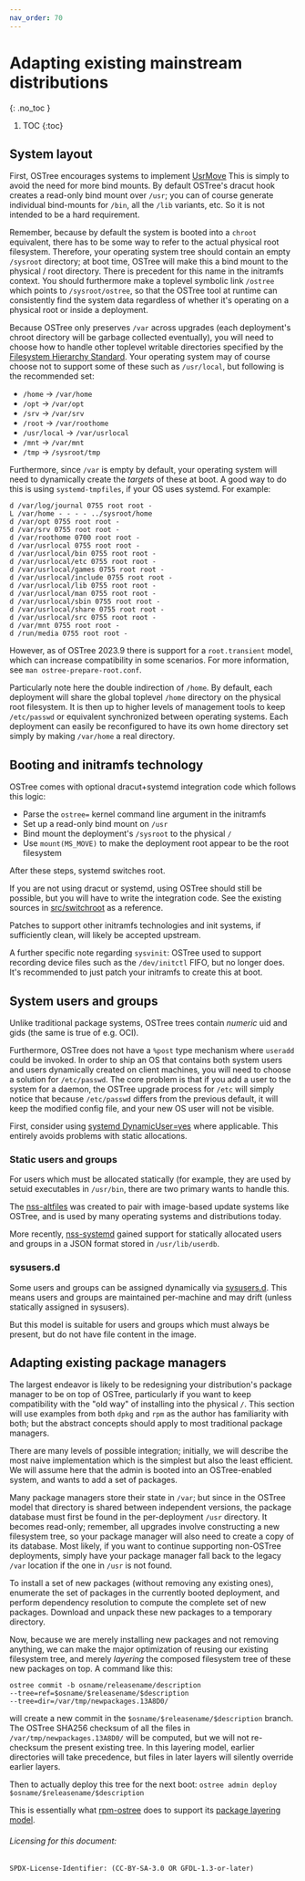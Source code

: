 ```yaml
---
nav_order: 70
---
```


# Adapting existing mainstream distributions
{: .no_toc }

1. TOC
{:toc}

## System layout

First, OSTree encourages systems to implement
[UsrMove](http://www.freedesktop.org/wiki/Software/systemd/TheCaseForTheUsrMerge/)
This is simply to avoid the need for more bind mounts.  By default
OSTree's dracut hook creates a read-only bind mount over `/usr`; you
can of course generate individual bind-mounts for `/bin`, all the
`/lib` variants, etc.  So it is not intended to be a hard requirement.

Remember, because by default the system is booted into a `chroot`
equivalent, there has to be some way to refer to the actual physical
root filesystem.  Therefore, your operating system tree should contain
an empty `/sysroot` directory; at boot time, OSTree will make this a
bind mount to the physical / root directory.  There is precedent for
this name in the initramfs context.  You should furthermore make a
toplevel symbolic link `/ostree` which points to `/sysroot/ostree`, so
that the OSTree tool at runtime can consistently find the system data
regardless of whether it's operating on a physical root or inside a
deployment.

Because OSTree only preserves `/var` across upgrades (each
deployment's chroot directory will be garbage collected
eventually), you will need to choose how to handle other
toplevel writable directories specified by the [Filesystem Hierarchy Standard](http://www.pathname.com/fhs/).
Your operating system may of course choose
not to support some of these such as `/usr/local`, but following is the
recommended set:

 - `/home` → `/var/home`
 - `/opt` → `/var/opt`
 - `/srv` → `/var/srv`
 - `/root` → `/var/roothome`
 - `/usr/local` → `/var/usrlocal`
 - `/mnt` → `/var/mnt`
 - `/tmp` → `/sysroot/tmp`

Furthermore, since `/var` is empty by default, your operating system
will need to dynamically create the *targets* of these at boot.  A
good way to do this is using `systemd-tmpfiles`, if your OS uses
systemd.  For example:

```
d /var/log/journal 0755 root root -
L /var/home - - - - ../sysroot/home
d /var/opt 0755 root root -
d /var/srv 0755 root root -
d /var/roothome 0700 root root -
d /var/usrlocal 0755 root root -
d /var/usrlocal/bin 0755 root root -
d /var/usrlocal/etc 0755 root root -
d /var/usrlocal/games 0755 root root -
d /var/usrlocal/include 0755 root root -
d /var/usrlocal/lib 0755 root root -
d /var/usrlocal/man 0755 root root -
d /var/usrlocal/sbin 0755 root root -
d /var/usrlocal/share 0755 root root -
d /var/usrlocal/src 0755 root root -
d /var/mnt 0755 root root -
d /run/media 0755 root root -
```

However, as of OSTree 2023.9 there is support for a `root.transient`
model, which can increase compatibility in some scenarios.  For more
information, see `man ostree-prepare-root.conf`.

Particularly note here the double indirection of `/home`.  By default,
each deployment will share the global toplevel `/home` directory on
the physical root filesystem.  It is then up to higher levels of
management tools to keep `/etc/passwd` or equivalent synchronized
between operating systems.  Each deployment can easily be reconfigured
to have its own home directory set simply by making `/var/home` a real
directory.

## Booting and initramfs technology

OSTree comes with optional dracut+systemd integration code which follows
this logic:

- Parse the `ostree=` kernel command line argument in the initramfs
- Set up a read-only bind mount on `/usr`
- Bind mount the deployment's `/sysroot` to the physical `/`
- Use `mount(MS_MOVE)` to make the deployment root appear to be the root filesystem

After these steps, systemd switches root.

If you are not using dracut or systemd, using OSTree should still be
possible, but you will have to write the integration code. See the
existing sources in
[src/switchroot](https://github.com/ostreedev/ostree/tree/main/src/switchroot)
as a reference.

Patches to support other initramfs technologies and init systems, if
sufficiently clean, will likely be accepted upstream.

A further specific note regarding `sysvinit`: OSTree used to support
recording device files such as the `/dev/initctl` FIFO, but no longer
does.  It's recommended to just patch your initramfs to create this at
boot.

## System users and groups

Unlike traditional package systems, OSTree trees contain *numeric* uid
and gids (the same is true of e.g. OCI).

Furthermore, OSTree does not have a `%post` type mechanism
where `useradd` could be invoked.  In order to ship an OS that
contains both system users and users dynamically created on client
machines, you will need to choose a solution for `/etc/passwd`.  The
core problem is that if you add a user to the system for a daemon, the
OSTree upgrade process for `/etc` will simply notice that because
`/etc/passwd` differs from the previous default, it will keep the
modified config file, and your new OS user will not be visible.  

First, consider using [systemd DynamicUser=yes](https://0pointer.net/blog/dynamic-users-with-systemd.html)
where applicable.  This entirely avoids problems with static
allocations.

### Static users and groups

For users which must be allocated statically (for example, they
are used by setuid executables in `/usr/bin`, there are two
primary wants to handle this.

The [nss-altfiles](https://github.com/aperezdc/nss-altfiles)
was created to pair with image-based update systems like OSTree,
and is used by many operating systems and distributions today.

More recently, [nss-systemd](https://www.freedesktop.org/software/systemd/man/nss-systemd.html)
gained support for statically allocated users and groups in
a JSON format stored in `/usr/lib/userdb`.

### sysusers.d

Some users and groups can be assigned dynamically via [sysusers.d](https://www.freedesktop.org/software/systemd/man/sysusers.d.html).  This means users and groups are maintained per-machine and may drift (unless statically assigned in sysusers).

But this model is suitable for users and groups which must always be present,
but do not have file content in the image.

## Adapting existing package managers

The largest endeavor is likely to be redesigning your distribution's
package manager to be on top of OSTree, particularly if you want to
keep compatibility with the "old way" of installing into the physical
`/`.  This section will use examples from both `dpkg` and `rpm` as the
author has familiarity with both; but the abstract concepts should
apply to most traditional package managers.

There are many levels of possible integration; initially, we will
describe the most naive implementation which is the simplest but also
the least efficient.  We will assume here that the admin is booted
into an OSTree-enabled system, and wants to add a set of packages.

Many package managers store their state in `/var`; but since in the
OSTree model that directory is shared between independent versions,
the package database must first be found in the per-deployment `/usr`
directory.  It becomes read-only; remember, all upgrades involve
constructing a new filesystem tree, so your package manager will also
need to create a copy of its database.  Most likely, if you want to
continue supporting non-OSTree deployments, simply have your package
manager fall back to the legacy `/var` location if the one in `/usr`
is not found.

To install a set of new packages (without removing any existing ones),
enumerate the set of packages in the currently booted deployment, and
perform dependency resolution to compute the complete set of new
packages.  Download and unpack these new packages to a temporary
directory.

Now, because we are merely installing new packages and not
removing anything, we can make the major optimization of reusing
our existing filesystem tree, and merely
*layering* the composed filesystem tree of
these new packages on top.  A command like this:

```
ostree commit -b osname/releasename/description
--tree=ref=$osname/$releasename/$description
--tree=dir=/var/tmp/newpackages.13A8D0/
```

will create a new commit in the `$osname/$releasename/$description`
branch.  The OSTree SHA256 checksum of all the files in
`/var/tmp/newpackages.13A8D0/` will be computed, but we will not
re-checksum the present existing tree.  In this layering model,
earlier directories will take precedence, but files in later layers
will silently override earlier layers.

Then to actually deploy this tree for the next boot:
`ostree admin deploy $osname/$releasename/$description`

This is essentially what [rpm-ostree](https://github.com/projectatomic/rpm-ostree/)
does to support its [package layering model](https://rpm-ostree.readthedocs.io/en/latest/manual/administrator-handbook/#hybrid-imagepackaging-via-package-layering).

###### Licensing for this document:
`SPDX-License-Identifier: (CC-BY-SA-3.0 OR GFDL-1.3-or-later)`
